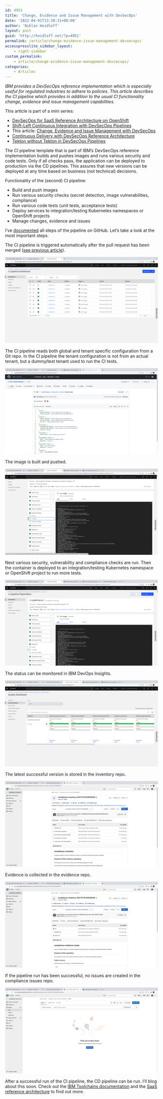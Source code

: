 ```yaml
---
id: 4951
title: 'Change, Evidence and Issue Management with DevSecOps'
date: '2022-04-01T13:30:31+00:00'
author: 'Niklas Heidloff'
layout: post
guid: 'http://heidloff.net/?p=4951'
permalink: /article/change-evidence-issue-management-devsecops/
accesspresslite_sidebar_layout:
    - right-sidebar
custom_permalink:
    - article/change-evidence-issue-management-devsecops/
categories:
    - Articles
---
```


*IBM provides a DevSecOps reference implementation which is especially useful for regulated industries to adhere to policies. This article describes the CI pipeline which provides in addition to the usual CI functionality change, evidence and issue management capabilities.*

This article is part of a mini series:

- [DevSecOps for SaaS Reference Architecture on OpenShift](http://heidloff.net/article/devsecops-saas-reference-architecture-openshift/)
- [Shift-Left Continuous Integration with DevSecOps Pipelines](http://heidloff.net/article/shift-left-continuous-integration-devsecops-pipelines/)
- This article: [Change, Evidence and Issue Management with DevSecOps](http://heidloff.net/article/change-evidence-issue-management-devsecops/)
- [Continuous Delivery with DevSecOps Reference Architecture](http://heidloff.net/article/continuous-delivery-ibm-devsecops-reference-architecture/)
- [Tekton without Tekton in DevSecOps Pipelines](http://heidloff.net/article/tekton-without-tekton-devsecops-pipelines/)

The CI pipeline template that is part of IBM’s DevSecOps reference implementation builds and pushes images and runs various security and code tests. Only if all checks pass, the application can be deployed to production via the CD pipelines. This assures that new versions can be deployed at any time based on business (not technical) decisions.

Functionality of the (second) CI pipeline:

- Build and push images
- Run various security checks (secret detection, image vulnerabilities, compliance)
- Run various code tests (unit tests, acceptance tests)
- Deploy services to integration/testing Kubernetes namespaces or OpenShift projects
- Manage changes, evidence and issues

I’ve [documented](https://github.com/IBM/multi-tenancy-documentation/blob/main/documentation/kubernetes-via-ibm-kubernetes-service-and-ibm-openshift/ci-pipeline.md) all steps of the pipeline on GitHub. Let’s take a look at the most important steps.

The CI pipeline is triggered automatically after the pull request has been merged ([see previous article](http://heidloff.net/article/shift-left-continuous-integration-devsecops-pipelines/)).

![image](/assets/img/2022/03/devsecops-ci2-002.png)

The CI pipeline reads both global and tenant specific configuration from a Git repo. In the CI pipeline the tenant configuration is not from an actual tenant, but a dummy/test tenant used to run the CI tests.

![image](/assets/img/2022/03/devsecops-ci2-007.png)

The image is built and pushed.

![image](/assets/img/2022/03/devsecops-ci2-010.png)

Next various security, vulnerability and compliance checks are run. Then the container is deployed to an integration/testing Kubernetes namespace or OpenShift project to run more tests.

![image](/assets/img/2022/03/devsecops-ci2-015.png)

The status can be monitored in IBM DevOps Insights.

![image](/assets/img/2022/03/devsecops-ci2-028.png)

The latest successful version is stored in the inventory repo.

![image](/assets/img/2022/03/devsecops-ci2-032.png)

Evidence is collected in the evidence repo.

![image](/assets/img/2022/03/devsecops-ci2-035.png)

If the pipeline run has been successful, no issues are created in the compliance issues repo.

![image](/assets/img/2022/03/devsecops-ci2-037.png)

After a successful run of the CI pipeline, the CD pipeline can be run. I’ll blog about this soon. Check out the [IBM Toolchains documentation](https://cloud.ibm.com/docs/devsecops?topic=devsecops-tutorial-cd-devsecops) and the [SaaS reference architecture](https://github.com/IBM/multi-tenancy) to find out more.